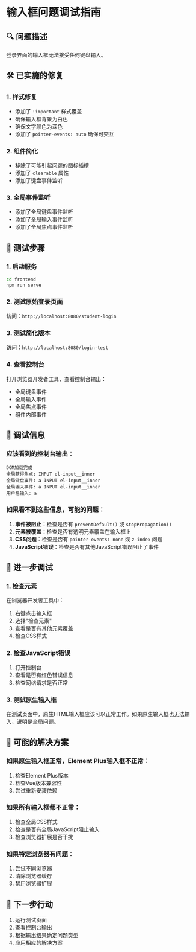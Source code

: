 # 输入框问题调试指南

## 🔍 问题描述
登录界面的输入框无法接受任何键盘输入。

## 🛠️ 已实施的修复

### 1. 样式修复
- 添加了 `!important` 样式覆盖
- 确保输入框背景为白色
- 确保文字颜色为深色
- 添加了 `pointer-events: auto` 确保可交互

### 2. 组件简化
- 移除了可能引起问题的图标插槽
- 添加了 `clearable` 属性
- 添加了键盘事件监听

### 3. 全局事件监听
- 添加了全局键盘事件监听
- 添加了全局输入事件监听
- 添加了全局焦点事件监听

## 🧪 测试步骤

### 1. 启动服务
```bash
cd frontend
npm run serve
```

### 2. 测试原始登录页面
访问：`http://localhost:8080/student-login`

### 3. 测试简化版本
访问：`http://localhost:8080/login-test`

### 4. 查看控制台
打开浏览器开发者工具，查看控制台输出：
- 全局键盘事件
- 全局输入事件
- 全局焦点事件
- 组件内部事件

## 🔧 调试信息

### 应该看到的控制台输出：
```
DOM加载完成
全局获得焦点: INPUT el-input__inner
全局键盘事件: a INPUT el-input__inner
全局输入事件: a INPUT el-input__inner
用户名输入: a
```

### 如果看不到这些信息，可能的问题：
1. **事件被阻止**：检查是否有 `preventDefault()` 或 `stopPropagation()`
2. **元素被覆盖**：检查是否有透明元素覆盖在输入框上
3. **CSS问题**：检查是否有 `pointer-events: none` 或 `z-index` 问题
4. **JavaScript错误**：检查是否有其他JavaScript错误阻止了事件

## 🚀 进一步调试

### 1. 检查元素
在浏览器开发者工具中：
1. 右键点击输入框
2. 选择"检查元素"
3. 查看是否有其他元素覆盖
4. 检查CSS样式

### 2. 检查JavaScript错误
1. 打开控制台
2. 查看是否有红色错误信息
3. 检查网络请求是否正常

### 3. 测试原生输入框
在测试页面中，原生HTML输入框应该可以正常工作。如果原生输入框也无法输入，说明是全局问题。

## 📝 可能的解决方案

### 如果原生输入框正常，Element Plus输入框不正常：
1. 检查Element Plus版本
2. 检查Vue版本兼容性
3. 尝试重新安装依赖

### 如果所有输入框都不正常：
1. 检查全局CSS样式
2. 检查是否有全局JavaScript阻止输入
3. 检查浏览器扩展是否干扰

### 如果特定浏览器有问题：
1. 尝试不同浏览器
2. 清除浏览器缓存
3. 禁用浏览器扩展

## 🔄 下一步行动

1. 运行测试页面
2. 查看控制台输出
3. 根据输出结果确定问题类型
4. 应用相应的解决方案

